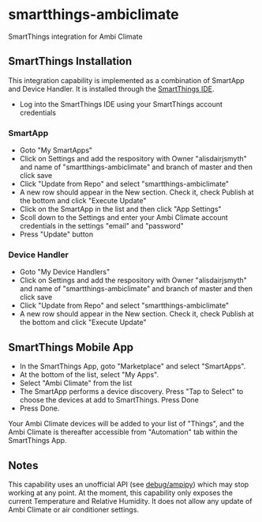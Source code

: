 # smartthings-ambiclimate
SmartThings integration for Ambi Climate

## SmartThings Installation
This integration capability is implemented as a combination of SmartApp and Device Handler. It is installed through the [SmartThings IDE](http://graph.api.smartthings.com/).
* Log into the SmartThings IDE using your SmartThings account credentials

### SmartApp
* Goto "My SmartApps"
* Click on Settings and add the respository with Owner "alisdairjsmyth" and name of "smartthings-ambiclimate" and branch of master and then click save
* Click "Update from Repo" and select "smartthings-ambiclimate"
* A new row should appear in the New section.  Check it, check Publish at the bottom and click "Execute Update"
* Click on the SmartApp in the list and then click "App Settings"
* Scoll down to the Settings and enter your Ambi Climate account credentials in the settings "email" and "password"
* Press "Update" button

### Device Handler
* Goto "My Device Handlers"
* Click on Settings and add the respository with Owner "alisdairjsmyth" and name of "smartthings-ambiclimate" and branch of master and then click save
* Click "Update from Repo" and select "smartthings-ambiclimate"
* A new row should appear in the New section.  Check it, check Publish at the bottom and click "Execute Update"

## SmartThings Mobile App
* In the SmartThings App, goto "Marketplace" and select "SmartApps".  
* At the bottom of the list, select "My Apps".
* Select "Ambi Climate" from the list
* The SmartApp performs a device discovery.  Press "Tap to Select" to choose the devices at add to SmartThings.  Press Done
* Press Done.

Your Ambi Climate devices will be added to your list of "Things", and the Ambi Climate is thereafter accessible from "Automation" tab within the SmartThings App.

## Notes
This capability uses an unofficial API (see [debug/ampipy](https://github.com/debug/ambipy)) which may stop working at any point.  At the moment, this capability only exposes the current Temperature and Relative Humidity.  It does not allow any update of Ambi Climate or air conditioner settings.
